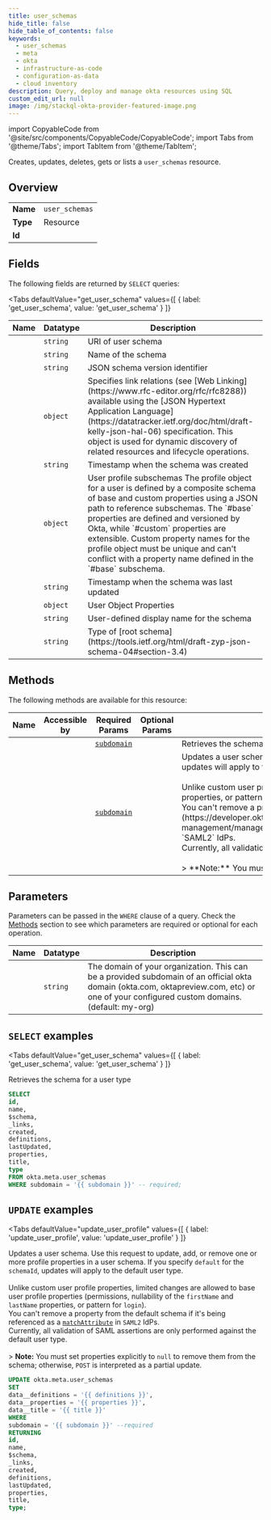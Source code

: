 ```yaml
--- 
title: user_schemas
hide_title: false
hide_table_of_contents: false
keywords:
  - user_schemas
  - meta
  - okta
  - infrastructure-as-code
  - configuration-as-data
  - cloud inventory
description: Query, deploy and manage okta resources using SQL
custom_edit_url: null
image: /img/stackql-okta-provider-featured-image.png
---
```


import CopyableCode from '@site/src/components/CopyableCode/CopyableCode';
import Tabs from '@theme/Tabs';
import TabItem from '@theme/TabItem';

Creates, updates, deletes, gets or lists a <code>user_schemas</code> resource.

## Overview
<table><tbody>
<tr><td><b>Name</b></td><td><code>user_schemas</code></td></tr>
<tr><td><b>Type</b></td><td>Resource</td></tr>
<tr><td><b>Id</b></td><td><CopyableCode code="okta.meta.user_schemas" /></td></tr>
</tbody></table>

## Fields

The following fields are returned by `SELECT` queries:

<Tabs
    defaultValue="get_user_schema"
    values={[
        { label: 'get_user_schema', value: 'get_user_schema' }
    ]}
>
<TabItem value="get_user_schema">

<table>
<thead>
    <tr>
    <th>Name</th>
    <th>Datatype</th>
    <th>Description</th>
    </tr>
</thead>
<tbody>
<tr>
    <td><CopyableCode code="id" /></td>
    <td><code>string</code></td>
    <td>URI of user schema</td>
</tr>
<tr>
    <td><CopyableCode code="name" /></td>
    <td><code>string</code></td>
    <td>Name of the schema</td>
</tr>
<tr>
    <td><CopyableCode code="$schema" /></td>
    <td><code>string</code></td>
    <td>JSON schema version identifier</td>
</tr>
<tr>
    <td><CopyableCode code="_links" /></td>
    <td><code>object</code></td>
    <td>Specifies link relations (see [Web Linking](https://www.rfc-editor.org/rfc/rfc8288)) available using the [JSON Hypertext Application Language](https://datatracker.ietf.org/doc/html/draft-kelly-json-hal-06) specification. This object is used for dynamic discovery of related resources and lifecycle operations.</td>
</tr>
<tr>
    <td><CopyableCode code="created" /></td>
    <td><code>string</code></td>
    <td>Timestamp when the schema was created</td>
</tr>
<tr>
    <td><CopyableCode code="definitions" /></td>
    <td><code>object</code></td>
    <td>User profile subschemas  The profile object for a user is defined by a composite schema of base and custom properties using a JSON path to reference subschemas. The `#base` properties are defined and versioned by Okta, while `#custom` properties are extensible. Custom property names for the profile object must be unique and can't conflict with a property name defined in the `#base` subschema.</td>
</tr>
<tr>
    <td><CopyableCode code="lastUpdated" /></td>
    <td><code>string</code></td>
    <td>Timestamp when the schema was last updated</td>
</tr>
<tr>
    <td><CopyableCode code="properties" /></td>
    <td><code>object</code></td>
    <td>User Object Properties</td>
</tr>
<tr>
    <td><CopyableCode code="title" /></td>
    <td><code>string</code></td>
    <td>User-defined display name for the schema</td>
</tr>
<tr>
    <td><CopyableCode code="type" /></td>
    <td><code>string</code></td>
    <td>Type of [root schema](https://tools.ietf.org/html/draft-zyp-json-schema-04#section-3.4)</td>
</tr>
</tbody>
</table>
</TabItem>
</Tabs>

## Methods

The following methods are available for this resource:

<table>
<thead>
    <tr>
    <th>Name</th>
    <th>Accessible by</th>
    <th>Required Params</th>
    <th>Optional Params</th>
    <th>Description</th>
    </tr>
</thead>
<tbody>
<tr>
    <td><a href="#get_user_schema"><CopyableCode code="get_user_schema" /></a></td>
    <td><CopyableCode code="select" /></td>
    <td><a href="#parameter-subdomain"><code>subdomain</code></a></td>
    <td></td>
    <td>Retrieves the schema for a user type</td>
</tr>
<tr>
    <td><a href="#update_user_profile"><CopyableCode code="update_user_profile" /></a></td>
    <td><CopyableCode code="update" /></td>
    <td><a href="#parameter-subdomain"><code>subdomain</code></a></td>
    <td></td>
    <td>Updates a user schema. Use this request to update, add, or remove one or more profile properties in a user schema. If you specify `default` for the `schemaId`, updates will apply to the default user type.<br /><br />Unlike custom user profile properties, limited changes are allowed to base user profile properties (permissions, nullability of the `firstName` and `lastName` properties, or pattern for `login`).<br />You can't remove a property from the default schema if it's being referenced as a [`matchAttribute`](https://developer.okta.com/docs/apihttps://developer.okta.com/docs/apihttps://developer.okta.com/docs/apihttps://developer.okta.com/docs/api/openapi/okta-management/management/tag/IdentityProvider/#tag/IdentityProvider/operation/createIdentityProvider!path=policy/subject/matchAttribute&t=request) in `SAML2` IdPs.<br />Currently, all validation of SAML assertions are only performed against the default user type.<br /><br />&gt; **Note:** You must set properties explicitly to `null` to remove them from the schema; otherwise, `POST` is interpreted as a partial update.</td>
</tr>
</tbody>
</table>

## Parameters

Parameters can be passed in the `WHERE` clause of a query. Check the [Methods](#methods) section to see which parameters are required or optional for each operation.

<table>
<thead>
    <tr>
    <th>Name</th>
    <th>Datatype</th>
    <th>Description</th>
    </tr>
</thead>
<tbody>
<tr id="parameter-subdomain">
    <td><CopyableCode code="subdomain" /></td>
    <td><code>string</code></td>
    <td>The domain of your organization. This can be a provided subdomain of an official okta domain (okta.com, oktapreview.com, etc) or one of your configured custom domains. (default: my-org)</td>
</tr>
</tbody>
</table>

## `SELECT` examples

<Tabs
    defaultValue="get_user_schema"
    values={[
        { label: 'get_user_schema', value: 'get_user_schema' }
    ]}
>
<TabItem value="get_user_schema">

Retrieves the schema for a user type

```sql
SELECT
id,
name,
$schema,
_links,
created,
definitions,
lastUpdated,
properties,
title,
type
FROM okta.meta.user_schemas
WHERE subdomain = '{{ subdomain }}' -- required;
```
</TabItem>
</Tabs>


## `UPDATE` examples

<Tabs
    defaultValue="update_user_profile"
    values={[
        { label: 'update_user_profile', value: 'update_user_profile' }
    ]}
>
<TabItem value="update_user_profile">

Updates a user schema. Use this request to update, add, or remove one or more profile properties in a user schema. If you specify `default` for the `schemaId`, updates will apply to the default user type.<br /><br />Unlike custom user profile properties, limited changes are allowed to base user profile properties (permissions, nullability of the `firstName` and `lastName` properties, or pattern for `login`).<br />You can't remove a property from the default schema if it's being referenced as a [`matchAttribute`](https://developer.okta.com/docs/apihttps://developer.okta.com/docs/apihttps://developer.okta.com/docs/apihttps://developer.okta.com/docs/api/openapi/okta-management/management/tag/IdentityProvider/#tag/IdentityProvider/operation/createIdentityProvider!path=policy/subject/matchAttribute&t=request) in `SAML2` IdPs.<br />Currently, all validation of SAML assertions are only performed against the default user type.<br /><br />&gt; **Note:** You must set properties explicitly to `null` to remove them from the schema; otherwise, `POST` is interpreted as a partial update.

```sql
UPDATE okta.meta.user_schemas
SET 
data__definitions = '{{ definitions }}',
data__properties = '{{ properties }}',
data__title = '{{ title }}'
WHERE 
subdomain = '{{ subdomain }}' --required
RETURNING
id,
name,
$schema,
_links,
created,
definitions,
lastUpdated,
properties,
title,
type;
```
</TabItem>
</Tabs>
